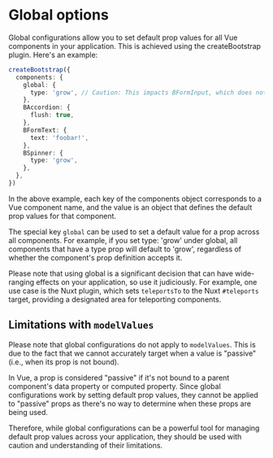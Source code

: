 # Global options

Global configurations allow you to set default prop values for all Vue components in your application. This is achieved using the createBootstrap plugin. Here's an example:

```ts
createBootstrap({
  components: {
    global: {
      type: 'grow', // Caution: This impacts BFormInput, which does not support this value!
    },
    BAccordion: {
      flush: true,
    },
    BFormText: {
      text: 'foobar!',
    },
    BSpinner: {
      type: 'grow',
    },
  },
})
```

In the above example, each key of the components object corresponds to a Vue component name, and the value is an object that defines the default prop values for that component.

The special key `global` can be used to set a default value for a prop across all components. For example, if you set type: 'grow' under global, all components that have a type prop will default to 'grow', regardless of whether the component's prop definition accepts it.

Please note that using global is a significant decision that can have wide-ranging effects on your application, so use it judiciously. For example, one use case is the Nuxt plugin, which sets `teleportsTo` to the Nuxt `#teleports` target, providing a designated area for teleporting components.

## Limitations with `modelValues`

Please note that global configurations do not apply to `modelValues`. This is due to the fact that we cannot accurately target when a value is "passive" (i.e., when its prop is not bound).

In Vue, a prop is considered "passive" if it's not bound to a parent component's data property or computed property. Since global configurations work by setting default prop values, they cannot be applied to "passive" props as there's no way to determine when these props are being used.

Therefore, while global configurations can be a powerful tool for managing default prop values across your application, they should be used with caution and understanding of their limitations.

